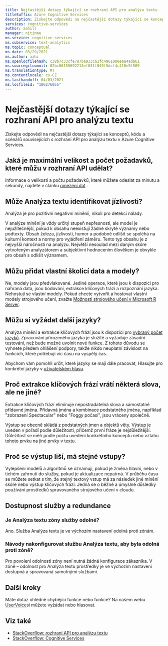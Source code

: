 ```yaml
---
title: Nejčastější dotazy týkající se rozhraní API pro analýzu textu
titleSuffix: Azure Cognitive Services
description: Získejte odpovědi na nejčastější dotazy týkající se konceptů, kódu a scénářů týkajících se rozhraní API pro analýzu textu pro Azure Cognitive Services.
services: cognitive-services
author: aahill
manager: nitinme
ms.service: cognitive-services
ms.subservice: text-analytics
ms.topic: conceptual
ms.date: 03/29/2021
ms.author: aahi
ms.openlocfilehash: c38b7c33cfe787ba933ca1fc4961080eaa4ada61
ms.sourcegitcommit: 02bc06155692213ef031f049f5dcf4c418e9f509
ms.translationtype: MT
ms.contentlocale: cs-CZ
ms.lasthandoff: 04/03/2021
ms.locfileid: "106276055"
---
```

# <a name="frequently-asked-questions-faq-about-the-text-analytics-api"></a>Nejčastější dotazy týkající se rozhraní API pro analýzu textu

 Získejte odpovědi na nejčastější dotazy týkající se konceptů, kódu a scénářů souvisejících s rozhraní API pro analýzu textu v Azure Cognitive Services.

## <a name="what-is-the-maximum-size-and-number-of-requests-i-can-make-to-the-api"></a>Jaká je maximální velikost a počet požadavků, které můžu v rozhraní API udělat?

Informace o velikosti a počtu požadavků, které můžete odeslat za minutu a sekundy, najdete v článku [omezení dat](concepts/data-limits.md) .

## <a name="can-text-analytics-identify-sarcasm"></a>Může Analýza textu identifikovat jízlivosti?

Analýza je pro pozitivní negativní míněníi, nikoli pro detekci nálady.

V analýze mínění je vždy určitý stupeň nepřesnosti, ale model je nejužitečnější, pokud k obsahu neexistují žádné skryté významy nebo podtexty. Obsah železa, jízlivosti, humor a podobně odlišit se spoléhá na kulturní kontext a normy pro vyjádření záměru. Tento typ obsahu je z nejvyšší náročnosti na analýzu. Největší nesoulad mezi daným skóre vytvořeným analyzátorem a subjektivní hodnocením člověkem je obvykle pro obsah s odlišit významem.

## <a name="can-i-add-my-own-training-data-or-models"></a>Můžu přidat vlastní školicí data a modely?

Ne, modely jsou předvlakované. Jediné operace, které jsou k dispozici pro nahraná data, jsou bodování, extrakce klíčových frází a rozpoznání jazyka. Nehostují se vlastní modely. Pokud chcete vytvořit a hostovat vlastní modely strojového učení, zvažte [Možnosti strojového učení v Microsoft R Server](/r-server/r/concept-what-is-the-microsoftml-package).

## <a name="can-i-request-additional-languages"></a>Můžu si vyžádat další jazyky?

Analýza mínění a extrakce klíčových frází jsou k dispozici pro [vybraný počet jazyků](./language-support.md). Zpracování přirozeného jazyka je složité a vyžaduje zásadní testování, než bude možné uvolnit nové funkce. Z tohoto důvodu se vyhnete předem ohlášení podpory, takže nikdo neuplatní závislost na funkcích, které potřebují víc času na vyspělý čas. 

Abychom vám pomohli určit, které jazyky se mají dále pracovat, Hlasujte pro konkrétní jazyky v [uživatelském hlasu](https://cognitive.uservoice.com/forums/555922-text-analytics). 

## <a name="why-does-key-phrase-extraction-return-some-words-but-not-others"></a>Proč extrakce klíčových frází vrátí některá slova, ale ne jiné?

Extrakce klíčových frází eliminuje nepostradatelná slova a samostatné přídavné jména. Přídavná jména a kombinace podstatného jména, například "zobrazení Spectacular" nebo "Foggy počasí", jsou vráceny společně.

Výstup se obecně skládá z podstatných jmen a objektů věty. Výstup je uveden v pořadí podle důležitosti, přičemž první fráze je nejdůležitější. Důležitost se měří podle počtu uvedení konkrétního konceptu nebo vztahu tohoto prvku na jiné prvky v textu.

## <a name="why-does-output-vary-given-identical-inputs"></a>Proč se výstup liší, má stejné vstupy?

Vylepšení modelů a algoritmů se oznamují, pokud je změna hlavní, nebo v tichém zahrnutí do služby, pokud je aktualizace nepatrná. V průběhu času se můžete setkat s tím, že stejný textový vstup má za následek jiné mínění skóre nebo výstup klíčových frází. Jedná se o běžné a úmyslné důsledky používání prostředků spravovaného strojového učení v cloudu.

## <a name="service-availability-and-redundancy"></a>Dostupnost služby a redundance

### <a name="is-text-analytics-service-zone-resilient"></a>Je Analýza textu zóny služby odolné?

Ano. Služba Analýza textu je ve výchozím nastavení odolná proti zónám.

### <a name="how-do-i-configure-the-text-analytics-service-to-be-zone-resilient"></a>Návody nakonfigurovat službu Analýza textu, aby byla odolná proti zóně?

Pro povolení odolnosti zóny není nutná žádná konfigurace zákazníka. V zóně – odolnost pro Analýza textu prostředky je ve výchozím nastavení dostupná a spravovaná samotnými službami.

## <a name="next-steps"></a>Další kroky

Máte dotaz ohledně chybějící funkce nebo funkce? Na našem webu [UserVoice](https://cognitive.uservoice.com/forums/555922-text-analytics)si můžete vyžádat nebo hlasovat.

## <a name="see-also"></a>Viz také

 * [StackOverflow: rozhraní API pro analýzu textu](https://stackoverflow.com/questions/tagged/text-analytics-api)   
 * [StackOverflow: Cognitive Services](https://stackoverflow.com/questions/tagged/microsoft-cognitive)
